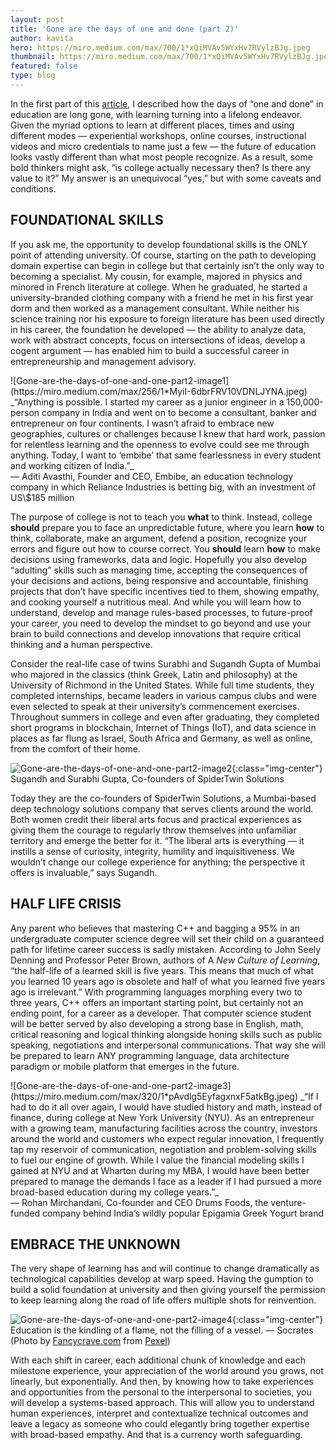 ```yaml
---
layout: post
title: 'Gone are the days of one and done (part 2)'
author: kavita
hero: https://miro.medium.com/max/700/1*xQiMVAv5WYxHv7RVylzBJg.jpeg
thumbnail: https://miro.medium.com/max/700/1*xQiMVAv5WYxHv7RVylzBJg.jpeg
featured: false
type: blog
---
```


In the first part of this [article](https://blog.lore.online/2019/06/18/gone-are-the-days-of-one-and-done.html), I described how the days of “one and done” in education are long gone, with learning turning into a lifelong endeavor. Given the myriad options to learn at different places, times and using different modes — experiential workshops, online courses, instructional videos and micro credentials to name just a few — the future of education looks vastly different than what most people recognize. As a result, some bold thinkers might ask, “is college actually necessary then? Is there any value to it?” My answer is an unequivocal “yes,” but with some caveats and conditions.

## FOUNDATIONAL SKILLS

If you ask me, the opportunity to develop foundational skills is the ONLY point of attending university. Of course, starting on the path to developing domain expertise can begin in college but that certainly isn’t the only way to becoming a specialist. My cousin, for example, majored in physics and minored in French literature at college. When he graduated, he started a university-branded clothing company with a friend he met in his first year dorm and then worked as a management consultant. While neither his science training nor his exposure to foreign literature has been used directly in his career, the foundation he developed — the ability to analyze data, work with abstract concepts, focus on intersections of ideas, develop a cogent argument — has enabled him to build a successful career in entrepreneurship and management advisory.

<span class="img-caption">
![Gone-are-the-days-of-one-and-one-part2-image1](https://miro.medium.com/max/256/1*MyiI-6dbrFRV10VDNLJYNA.jpeg)
<span class="side-text">_“Anything is possible. I started my career as a junior engineer in a 150,000-person company in India and went on to become a consultant, banker and entrepreneur on four continents. I wasn’t afraid to embrace new geographies, cultures or challenges because I knew that hard work, passion for relentless learning and the openness to evolve could see me through anything. Today, I want to ‘embibe’ that same fearlessness in every student and working citizen of India.”_<br/><span class="caption-text">— Aditi Avasthi, Founder and CEO, Embibe, an education technology company in which Reliance Industries is betting big, with an investment of US\$185 million</span></span>
</span>

The purpose of college is not to teach you **what** to think. Instead, college **should** prepare you to face an unpredictable future, where you learn **how** to think, collaborate, make an argument, defend a position, recognize your errors and figure out how to course correct. You **should** learn **how** to make decisions using frameworks, data and logic. Hopefully you also develop “adulting” skills such as managing time, accepting the consequences of your decisions and actions, being responsive and accountable, finishing projects that don’t have specific incentives tied to them, showing empathy, and cooking yourself a nutritious meal. And while you will learn how to understand, develop and manage rules-based processes, to future-proof your career, you need to develop the mindset to go beyond and use your brain to build connections and develop innovations that require critical thinking and a human perspective.

Consider the real-life case of twins Surabhi and Sugandh Gupta of Mumbai who majored in the classics (think Greek, Latin and philosophy) at the University of Richmond in the United States. While full time students, they completed internships, became leaders in various campus clubs and were even selected to speak at their university’s commencement exercises. Throughout summers in college and even after graduating, they completed short programs in blockchain, Internet of Things (IoT), and data science in places as far flung as Israel, South Africa and Germany, as well as online, from the comfort of their home.

![Gone-are-the-days-of-one-and-one-part2-image2](https://miro.medium.com/max/640/1*9SEKT0weUgr2_5qiYFbE6Q.jpeg){:class="img-center"}
<span class="text-center d-block">Sugandh and Surabhi Gupta, Co-founders of SpiderTwin Solutions</span>

Today they are the co-founders of SpiderTwin Solutions, a Mumbai-based deep technology solutions company that serves clients around the world. Both women credit their liberal arts focus and practical experiences as giving them the courage to regularly throw themselves into unfamiliar territory and emerge the better for it. “The liberal arts is everything — it instills a sense of curiosity, integrity, humility and inquisitiveness. We wouldn’t change our college experience for anything; the perspective it offers is invaluable,” says Sugandh.

## HALF LIFE CRISIS

Any parent who believes that mastering C++ and bagging a 95% in an undergraduate computer science degree will set their child on a guaranteed path for lifetime career success is sadly mistaken. According to John Seely Denning and Professor Peter Brown, authors of A _New Culture of Learning_, “the half-life of a learned skill is five years. This means that much of what you learned 10 years ago is obsolete and half of what you learned five years ago is irrelevant.” With programming languages morphing every two to three years, C++ offers an important starting point, but certainly not an ending point, for a career as a developer. That computer science student will be better served by also developing a strong base in English, math, critical reasoning and logical thinking alongside honing skills such as public speaking, negotiations and interpersonal communications. That way she will be prepared to learn ANY programming language, data architecture paradigm or mobile platform that emerges in the future.

<span class="img-caption">
![Gone-are-the-days-of-one-and-one-part2-image3](https://miro.medium.com/max/320/1*pAvdlg5EyfagxnxF5atkBg.jpeg)
<span class="side-text">
_“If I had to do it all over again, I would have studied history and math, instead of finance, during college at New York University (NYU). As an entrepreneur with a growing team, manufacturing facilities across the country, investors around the world and customers who expect regular innovation, I frequently tap my reservoir of communication, negotiation and problem-solving skills to fuel our engine of growth. While I value the financial modeling skills I gained at NYU and at Wharton during my MBA, I would have been better prepared to manage the demands I face as a leader if I had pursued a more broad-based education during my college years.”_<br/><span class="caption-text">— Rohan Mirchandani, Co-founder and CEO Drums Foods, the venture-funded company behind India’s wildly popular Epigamia Greek Yogurt brand</span></span></span>

## EMBRACE THE UNKNOWN

The very shape of learning has and will continue to change dramatically as technological capabilities develop at warp speed. Having the gumption to build a solid foundation at university and then giving yourself the permission to keep learning along the road of life offers multiple shots for reinvention.

![Gone-are-the-days-of-one-and-one-part2-image4](https://miro.medium.com/max/700/1*W9zkMrwthf8Wt-mdwuJF_Q.jpeg){:class="img-center"}
Education is the kindling of a flame, not the filling of a vessel. — Socrates (Photo by [Fancycrave.com](https://www.pexels.com/@fancycrave?utm_content=attributionCopyText&utm_medium=referral&utm_source=pexels) from [Pexel](https://www.pexels.com/photo/bright-burning-burnt-candlelight-351696/?utm_content=attributionCopyText&utm_medium=referral&utm_source=pexels))

With each shift in career, each additional chunk of knowledge and each milestone experience, your appreciation of the world around you grows, not linearly, but exponentially. And then, by knowing how to take experiences and opportunities from the personal to the interpersonal to societies, you will develop a systems-based approach. This will allow you to understand human experiences, interpret and contextualize technical outcomes and leave a legacy as someone who could elegantly bring together expertise with broad-based empathy. And that is a currency worth safeguarding.

